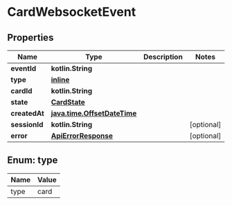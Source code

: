 
# CardWebsocketEvent

## Properties
Name | Type | Description | Notes
------------ | ------------- | ------------- | -------------
**eventId** | **kotlin.String** |  | 
**type** | [**inline**](#Type) |  | 
**cardId** | **kotlin.String** |  | 
**state** | [**CardState**](CardState.md) |  | 
**createdAt** | [**java.time.OffsetDateTime**](java.time.OffsetDateTime.md) |  | 
**sessionId** | **kotlin.String** |  |  [optional]
**error** | [**ApiErrorResponse**](ApiErrorResponse.md) |  |  [optional]


<a id="Type"></a>
## Enum: type
Name | Value
---- | -----
type | card



